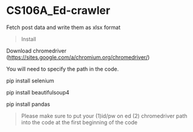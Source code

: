 # CS106A_Ed-crawler
Fetch post data and write them as xlsx format

> Install

Download chromedriver (https://sites.google.com/a/chromium.org/chromedriver/)

You will need to specify the path in the code.

pip install selenium

pip install beautifulsoup4

pip install pandas

> Please make sure to put your (1)id/pw on ed (2) chromedriver path into the code at the first beginning of the code 
